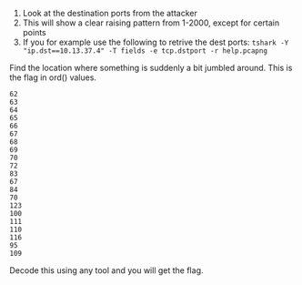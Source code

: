 1. Look at the destination ports from the attacker
2. This will show a clear raising pattern from 1-2000, except for certain points
3. If you for example use the following to retrive the dest ports: `tshark -Y "ip.dst==10.13.37.4" -T fields -e tcp.dstport -r help.pcapng`

Find the location where something is suddenly a bit jumbled around. This is the flag in ord() values.

```
62
63
64
65
66
67
68
69
70
72
83
67
84
70
123
100
111
110
116
95
109
```

Decode this using any tool and you will get the flag.
